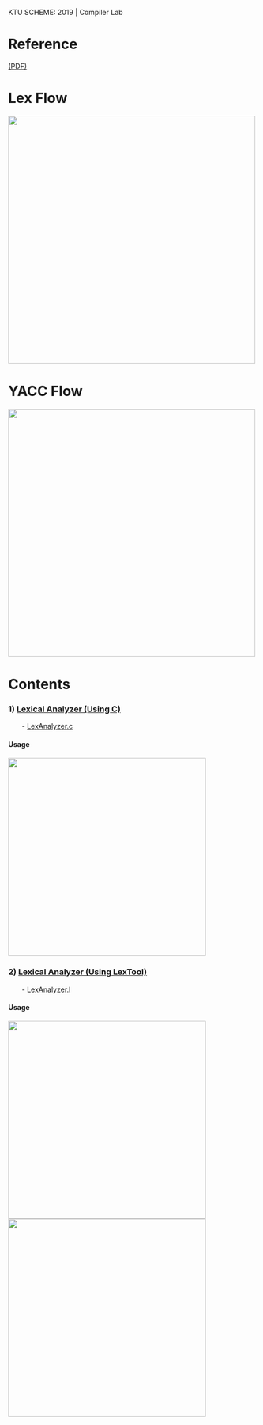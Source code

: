 KTU SCHEME: 2019 | Compiler Lab

# Reference
<a href="https://github.com/ShunKaidou/S7-CompilerLab-KTU/files/13127115/lex.Tutorial.pdf" target="_blank">(PDF)</a>

# Lex Flow
<img src="https://github.com/ShunKaidou/S7-CompilerLab-KTU/assets/81925773/899fad95-fd07-47a5-b954-64138a31721a" width="500">

# YACC Flow
<img src="https://github.com/ShunKaidou/S7-CompilerLab-KTU/assets/81925773/4db3d079-ab93-4c55-b678-d28da483b94d" width="500">

# Contents

### 1) [Lexical Analyzer (Using C)](/1.%20Lexical%20Analyzer%20(Using%20C))
&nbsp;&nbsp;&nbsp;&nbsp;&nbsp;&nbsp; - [LexAnalyzer.c](/1.%20Lexical%20Analyzer%20(Using%20C)/LexAnalyzer.c)
#### Usage
<img src="https://github.com/ShunKaidou/S7-CompilerLab-KTU/assets/81925773/31d81f3b-10a9-4418-b2bd-1b66844af712" width="400">

### 2) [Lexical Analyzer (Using LexTool)](/2.%20Lexical%20Analyzer%20(Using%20LexTool))
&nbsp;&nbsp;&nbsp;&nbsp;&nbsp;&nbsp; - [LexAnalyzer.l](/2.%20Lexical%20Analyzer%20(Using%20LexTool)/LexAnalyzer.l)
#### Usage
<img src="https://github.com/ShunKaidou/S7-CompilerLab-KTU/assets/81925773/44ff8bf2-2fa0-4094-89dc-ffbc8cc989e4" width="400">
<img src="https://github.com/ShunKaidou/S7-CompilerLab-KTU/assets/81925773/03fc3583-b508-41b8-aa52-1803ccf80b0c" width="400">



